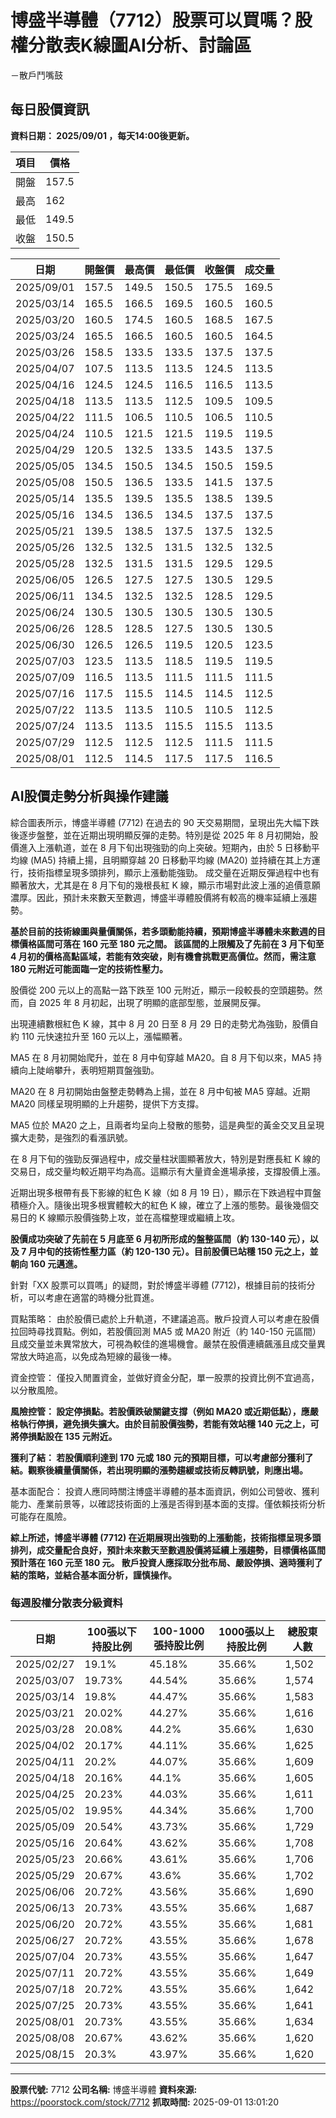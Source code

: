 # 博盛半導體（7712）股票可以買嗎？股權分散表K線圖AI分析、討論區
－散戶鬥嘴鼓

## 每日股價資訊

**資料日期： 2025/09/01 ，每天14:00後更新。**

| 項目 | 價格 |
|------|------|
| 開盤 | 157.5 |
| 最高 | 162 |
| 最低 | 149.5 |
| 收盤 | 150.5 |

| 日期 | 開盤價 | 最高價 | 最低價 | 收盤價 | 成交量 |
|------|--------|--------|--------|--------|--------|
| 2025/09/01 | 157.5 | 149.5 | 150.5 | 175.5 | 169.5 |
| 2025/03/14 | 165.5 | 166.5 | 169.5 | 160.5 | 160.5 |
| 2025/03/20 | 160.5 | 174.5 | 160.5 | 168.5 | 167.5 |
| 2025/03/24 | 165.5 | 166.5 | 160.5 | 160.5 | 164.5 |
| 2025/03/26 | 158.5 | 133.5 | 133.5 | 137.5 | 137.5 |
| 2025/04/07 | 107.5 | 113.5 | 113.5 | 124.5 | 113.5 |
| 2025/04/16 | 124.5 | 124.5 | 116.5 | 116.5 | 113.5 |
| 2025/04/18 | 113.5 | 113.5 | 112.5 | 109.5 | 109.5 |
| 2025/04/22 | 111.5 | 106.5 | 110.5 | 106.5 | 110.5 |
| 2025/04/24 | 110.5 | 121.5 | 121.5 | 119.5 | 119.5 |
| 2025/04/29 | 120.5 | 132.5 | 133.5 | 143.5 | 137.5 |
| 2025/05/05 | 134.5 | 150.5 | 134.5 | 150.5 | 159.5 |
| 2025/05/08 | 150.5 | 136.5 | 133.5 | 141.5 | 137.5 |
| 2025/05/14 | 135.5 | 139.5 | 135.5 | 138.5 | 139.5 |
| 2025/05/16 | 134.5 | 136.5 | 134.5 | 137.5 | 137.5 |
| 2025/05/21 | 139.5 | 138.5 | 137.5 | 137.5 | 132.5 |
| 2025/05/26 | 132.5 | 132.5 | 131.5 | 132.5 | 132.5 |
| 2025/05/28 | 132.5 | 131.5 | 131.5 | 129.5 | 129.5 |
| 2025/06/05 | 126.5 | 127.5 | 127.5 | 130.5 | 129.5 |
| 2025/06/11 | 134.5 | 132.5 | 132.5 | 128.5 | 129.5 |
| 2025/06/24 | 130.5 | 130.5 | 130.5 | 130.5 | 130.5 |
| 2025/06/26 | 128.5 | 128.5 | 127.5 | 130.5 | 130.5 |
| 2025/06/30 | 126.5 | 126.5 | 119.5 | 120.5 | 123.5 |
| 2025/07/03 | 123.5 | 113.5 | 118.5 | 119.5 | 119.5 |
| 2025/07/09 | 116.5 | 113.5 | 111.5 | 111.5 | 111.5 |
| 2025/07/16 | 117.5 | 115.5 | 114.5 | 114.5 | 112.5 |
| 2025/07/22 | 113.5 | 113.5 | 110.5 | 110.5 | 112.5 |
| 2025/07/24 | 113.5 | 113.5 | 115.5 | 115.5 | 113.5 |
| 2025/07/29 | 112.5 | 112.5 | 112.5 | 111.5 | 111.5 |
| 2025/08/01 | 112.5 | 114.5 | 117.5 | 117.5 | 116.5 |

## AI股價走勢分析與操作建議

綜合圖表所示，博盛半導體 (7712) 在過去的 90 天交易期間，呈現出先大幅下跌後逐步盤整，並在近期出現明顯反彈的走勢。特別是從 2025 年 8 月初開始，股價進入上漲軌道，並在 8 月下旬出現強勁的向上突破。短期內，由於 5 日移動平均線 (MA5) 持續上揚，且明顯穿越 20 日移動平均線 (MA20) 並持續在其上方運行，技術指標呈現多頭排列，顯示上漲動能強勁。 成交量在近期反彈過程中也有顯著放大，尤其是在 8 月下旬的幾根長紅 K 線，顯示市場對此波上漲的追價意願濃厚。因此，預計未來數天至數週，博盛半導體股價將有較高的機率延續上漲趨勢。

**基於目前的技術線圖與量價關係，若多頭動能持續，預期博盛半導體未來數週的目標價格區間可落在 160 元至 180 元之間。 該區間的上限觸及了先前在 3 月下旬至 4 月初的價格高點區域，若能有效突破，則有機會挑戰更高價位。然而，需注意 180 元附近可能面臨一定的技術性壓力。**

股價從 200 元以上的高點一路下跌至 100 元附近，顯示一段較長的空頭趨勢。然而，自 2025 年 8 月初起，出現了明顯的底部型態，並展開反彈。

出現連續數根紅色 K 線，其中 8 月 20 日至 8 月 29 日的走勢尤為強勁，股價自約 110 元快速拉升至 160 元以上，漲幅顯著。

MA5 在 8 月初開始爬升，並在 8 月中旬穿越 MA20。自 8 月下旬以來，MA5 持續向上陡峭攀升，表明短期買盤強勁。

MA20 在 8 月初開始由盤整走勢轉為上揚，並在 8 月中旬被 MA5 穿越。近期 MA20 同樣呈現明顯的上升趨勢，提供下方支撐。

MA5 位於 MA20 之上，且兩者均呈向上發散的態勢，這是典型的黃金交叉且呈現擴大走勢，是強烈的看漲訊號。

在 8 月下旬的強勁反彈過程中，成交量柱狀圖顯著放大，特別是對應長紅 K 線的交易日，成交量均較近期平均為高。這顯示有大量資金進場承接，支撐股價上漲。

近期出現多根帶有長下影線的紅色 K 線（如 8 月 19 日），顯示在下跌過程中買盤積極介入。隨後出現多根實體較大的紅色 K 線，確立了上漲的態勢。最後幾個交易日的 K 線顯示股價強勢上攻，並在高檔整理或繼續上攻。

**股價成功突破了先前在 5 月底至 6 月初所形成的盤整區間（約 130-140 元），以及 7 月中旬的技術性壓力區（約 120-130 元）。目前股價已站穩 150 元之上，並朝向 160 元邁進。**

針對「XX 股票可以買嗎」的疑問，對於博盛半導體 (7712)，根據目前的技術分析，可以考慮在適當的時機分批買進。

買點策略： 由於股價已處於上升軌道，不建議追高。散戶投資人可以考慮在股價拉回時尋找買點。例如，若股價回測 MA5 或 MA20 附近（約 140-150 元區間）且成交量並未異常放大，可視為較佳的進場機會。嚴禁在股價連續飆漲且成交量異常放大時追高，以免成為短線的最後一棒。

資金控管： 僅投入閒置資金，並做好資金分配，單一股票的投資比例不宜過高，以分散風險。

**風險控管： 設定停損點。若股價跌破關鍵支撐（例如 MA20 或近期低點），應嚴格執行停損，避免損失擴大。由於目前股價強勢，若能有效站穩 140 元之上，可將停損點設在 135 元附近。**

**獲利了結： 若股價順利達到 170 元或 180 元的預期目標，可以考慮部分獲利了結。觀察後續量價關係，若出現明顯的漲勢趨緩或技術反轉訊號，則應出場。**

基本面配合： 投資人應同時關注博盛半導體的基本面資訊，例如公司營收、獲利能力、產業前景等，以確認技術面的上漲是否得到基本面的支撐。僅依賴技術分析可能存在風險。

**綜上所述，博盛半導體 (7712) 在近期展現出強勁的上漲動能，技術指標呈現多頭排列，成交量配合良好，預計未來數天至數週股價將延續上漲趨勢，目標價格區間預計落在 160 元至 180 元。 散戶投資人應採取分批布局、嚴設停損、適時獲利了結的策略，並結合基本面分析，謹慎操作。**

### 每週股權分散表分級資料

| 日期 | 100張以下持股比例 | 100-1000張持股比例 | 1000張以上持股比例 | 總股東人數 |
|------|-------------------|--------------------|--------------------|----------|
| 2025/02/27 | 19.1% | 45.18% | 35.66% | 1,502 |
| 2025/03/07 | 19.73% | 44.54% | 35.66% | 1,574 |
| 2025/03/14 | 19.8% | 44.47% | 35.66% | 1,583 |
| 2025/03/21 | 20.02% | 44.27% | 35.66% | 1,616 |
| 2025/03/28 | 20.08% | 44.2% | 35.66% | 1,630 |
| 2025/04/02 | 20.17% | 44.11% | 35.66% | 1,625 |
| 2025/04/11 | 20.2% | 44.07% | 35.66% | 1,609 |
| 2025/04/18 | 20.16% | 44.1% | 35.66% | 1,605 |
| 2025/04/25 | 20.23% | 44.03% | 35.66% | 1,611 |
| 2025/05/02 | 19.95% | 44.34% | 35.66% | 1,700 |
| 2025/05/09 | 20.54% | 43.73% | 35.66% | 1,729 |
| 2025/05/16 | 20.64% | 43.62% | 35.66% | 1,708 |
| 2025/05/23 | 20.66% | 43.61% | 35.66% | 1,706 |
| 2025/05/29 | 20.67% | 43.6% | 35.66% | 1,702 |
| 2025/06/06 | 20.72% | 43.56% | 35.66% | 1,690 |
| 2025/06/13 | 20.73% | 43.55% | 35.66% | 1,687 |
| 2025/06/20 | 20.72% | 43.55% | 35.66% | 1,681 |
| 2025/06/27 | 20.72% | 43.55% | 35.66% | 1,678 |
| 2025/07/04 | 20.73% | 43.55% | 35.66% | 1,647 |
| 2025/07/11 | 20.72% | 43.55% | 35.66% | 1,649 |
| 2025/07/18 | 20.72% | 43.55% | 35.66% | 1,642 |
| 2025/07/25 | 20.73% | 43.55% | 35.66% | 1,641 |
| 2025/08/01 | 20.73% | 43.55% | 35.66% | 1,634 |
| 2025/08/08 | 20.67% | 43.62% | 35.66% | 1,620 |
| 2025/08/15 | 20.3% | 43.97% | 35.66% | 1,620 |

---

**股票代號:** 7712
**公司名稱:** 博盛半導體
**資料來源:** https://poorstock.com/stock/7712
**抓取時間:** 2025-09-01 13:01:20